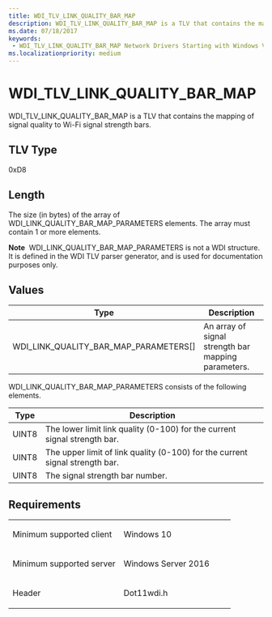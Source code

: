 ```yaml
---
title: WDI_TLV_LINK_QUALITY_BAR_MAP
description: WDI_TLV_LINK_QUALITY_BAR_MAP is a TLV that contains the mapping of signal quality to Wi-Fi signal strength bars.
ms.date: 07/18/2017
keywords:
 - WDI_TLV_LINK_QUALITY_BAR_MAP Network Drivers Starting with Windows Vista
ms.localizationpriority: medium
---
```


# WDI\_TLV\_LINK\_QUALITY\_BAR\_MAP


WDI\_TLV\_LINK\_QUALITY\_BAR\_MAP is a TLV that contains the mapping of signal quality to Wi-Fi signal strength bars.

## TLV Type


0xD8

## Length


The size (in bytes) of the array of WDI\_LINK\_QUALITY\_BAR\_MAP\_PARAMETERS elements. The array must contain 1 or more elements.

**Note**  WDI\_LINK\_QUALITY\_BAR\_MAP\_PARAMETERS is not a WDI structure. It is defined in the WDI TLV parser generator, and is used for documentation purposes only.

 

## Values


| Type                                         | Description                                         |
|----------------------------------------------|-----------------------------------------------------|
| WDI\_LINK\_QUALITY\_BAR\_MAP\_PARAMETERS\[\] | An array of signal strength bar mapping parameters. |

 

WDI\_LINK\_QUALITY\_BAR\_MAP\_PARAMETERS consists of the following elements.

| Type  | Description                                                                  |
|-------|------------------------------------------------------------------------------|
| UINT8 | The lower limit link quality (0-100) for the current signal strength bar.    |
| UINT8 | The upper limit of link quality (0-100) for the current signal strength bar. |
| UINT8 | The signal strength bar number.                                              |

 

## Requirements

<table>
<colgroup>
<col width="50%" />
<col width="50%" />
</colgroup>
<tbody>
<tr class="odd">
<td><p>Minimum supported client</p></td>
<td><p>Windows 10</p></td>
</tr>
<tr class="even">
<td><p>Minimum supported server</p></td>
<td><p>Windows Server 2016</p></td>
</tr>
<tr class="odd">
<td><p>Header</p></td>
<td>Dot11wdi.h</td>
</tr>
</tbody>
</table>

 

 





